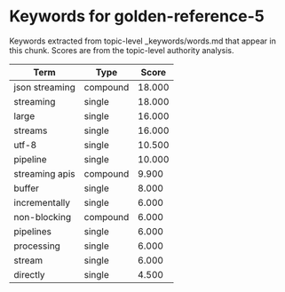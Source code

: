 # Keywords for golden-reference-5

Keywords extracted from topic-level _keywords/words.md that appear in this chunk.
Scores are from the topic-level authority analysis.

| Term | Type | Score |
|------|------|-------|
| json streaming | compound | 18.000 |
| streaming | single | 18.000 |
| large | single | 16.000 |
| streams | single | 16.000 |
| utf-8 | single | 10.500 |
| pipeline | single | 10.000 |
| streaming apis | compound | 9.900 |
| buffer | single | 8.000 |
| incrementally | single | 6.000 |
| non-blocking | compound | 6.000 |
| pipelines | single | 6.000 |
| processing | single | 6.000 |
| stream | single | 6.000 |
| directly | single | 4.500 |

